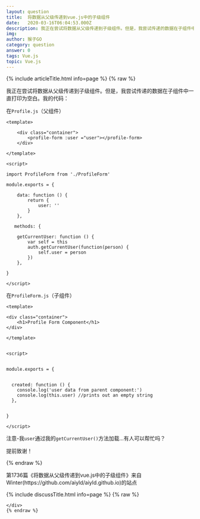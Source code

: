 ```yaml
---
layout: question
title:  将数据从父级传递到vue.js中的子级组件
date:   2020-03-16T06:04:53.000Z
description: 我正在尝试将数据从父级传递到子级组件。但是，我尝试传递的数据在子组件中一直打印为空白。我的代码：在Profile.js（父组件）<template...
img: 
author: 猴子GO
category: question
answer: 0
tags: Vue.js
topic: Vue.js
---
```

<div class="article-root">
  <div class="article">
    {% include articleTitle.html info=page %}
    {% raw %}
    <div class="article-content"><p><font style="vertical-align: inherit;"><font style="vertical-align: inherit;">我正在尝试将数据从父级传递到子级组件。</font><font style="vertical-align: inherit;">但是，我尝试传递的数据在子组件中一直打印为空白。</font><font style="vertical-align: inherit;">我的代码：</font></font></p>

<p><font style="vertical-align: inherit;"><font style="vertical-align: inherit;">在</font></font><code>Profile.js</code><font style="vertical-align: inherit;"><font style="vertical-align: inherit;">（父组件）</font></font></p>

<pre><code>&lt;template&gt;<font></font>
<font></font>
    &lt;div class="container"&gt;<font></font>
        &lt;profile-form :user ="user"&gt;&lt;/profile-form&gt;<font></font>
    &lt;/div&gt;<font></font>
<font></font>
&lt;/template&gt;<font></font>
<font></font>
&lt;script&gt;<font></font>
<font></font>
import ProfileForm from './ProfileForm'<font></font>
<font></font>
module.exports = {<font></font>
<font></font>
    data: function () {<font></font>
        return {<font></font>
            user: ''<font></font>
        }<font></font>
    },<font></font>
<font></font>
   methods: {<font></font>
<font></font>
    getCurrentUser: function () {<font></font>
        var self = this<font></font>
        auth.getCurrentUser(function(person) {<font></font>
            self.user = person<font></font>
        })<font></font>
    },<font></font>
<font></font>
}<font></font>
<font></font>
&lt;/script&gt;<font></font>
</code></pre>

<p><font style="vertical-align: inherit;"><font style="vertical-align: inherit;">在</font></font><code>ProfileForm.js</code><font style="vertical-align: inherit;"><font style="vertical-align: inherit;">（子组件）</font></font></p>

<pre><code>&lt;template&gt;<font></font>
<font></font>
&lt;div class="container"&gt;<font></font>
    &lt;h1&gt;Profile Form Component&lt;/h1&gt;<font></font>
&lt;/div&gt;  <font></font>
<font></font>
&lt;/template&gt;<font></font>
<font></font>
<font></font>
&lt;script&gt;<font></font>
<font></font>
<font></font>
module.exports = {<font></font>
<font></font>
<font></font>
  created: function () {<font></font>
    console.log('user data from parent component:')<font></font>
    console.log(this.user) //prints out an empty string<font></font>
  },<font></font>
<font></font>
<font></font>
}<font></font>
<font></font>
&lt;/script&gt;<font></font>
</code></pre>

<p><font style="vertical-align: inherit;"><font style="vertical-align: inherit;">注意-我</font></font><code>user</code><font style="vertical-align: inherit;"><font style="vertical-align: inherit;">通过我的</font></font><code>getCurrentUser()</code><font style="vertical-align: inherit;"><font style="vertical-align: inherit;">方法</font><font style="vertical-align: inherit;">加载</font><font style="vertical-align: inherit;">...有人可以帮忙吗？</font></font></p>

<p><font style="vertical-align: inherit;"><font style="vertical-align: inherit;">提前致谢！</font></font></p></div>
    {% endraw %}
  </div>
  <p class="winter_mark">第1736篇《将数据从父级传递到vue.js中的子级组件》来自Winter(https://github.com/aiyld/aiyld.github.io)的站点</p>
  <div class="discuss-wrapper">
    {% include discussTitle.html info=page %}
    {% raw %}
    <div class="discuss-list">
    
    </div>
    {% endraw %}
  </div>
<div>
